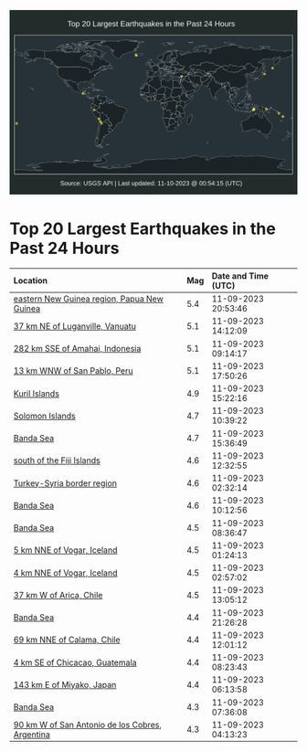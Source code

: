 ![Map](./map.png)

# Top 20 Largest Earthquakes in the Past 24 Hours

| Location | Mag | Date and Time (UTC) |
|:---|:---|:---|
| [eastern New Guinea region, Papua New Guinea](https://earthquake.usgs.gov/earthquakes/eventpage/us7000l9xx) | 5.4 | 11-09-2023 20:53:46 |
| [37 km NE of Luganville, Vanuatu](https://earthquake.usgs.gov/earthquakes/eventpage/us7000l9ul) | 5.1 | 11-09-2023 14:12:09 |
| [282 km SSE of Amahai, Indonesia](https://earthquake.usgs.gov/earthquakes/eventpage/us7000l9t5) | 5.1 | 11-09-2023 09:14:17 |
| [13 km WNW of San Pablo, Peru](https://earthquake.usgs.gov/earthquakes/eventpage/us7000l9x5) | 5.1 | 11-09-2023 17:50:26 |
| [Kuril Islands](https://earthquake.usgs.gov/earthquakes/eventpage/us7000l9uv) | 4.9 | 11-09-2023 15:22:16 |
| [Solomon Islands](https://earthquake.usgs.gov/earthquakes/eventpage/us7000l9tf) | 4.7 | 11-09-2023 10:39:22 |
| [Banda Sea](https://earthquake.usgs.gov/earthquakes/eventpage/us7000l9uy) | 4.7 | 11-09-2023 15:36:49 |
| [south of the Fiji Islands](https://earthquake.usgs.gov/earthquakes/eventpage/us7000l9tz) | 4.6 | 11-09-2023 12:32:55 |
| [Turkey-Syria border region](https://earthquake.usgs.gov/earthquakes/eventpage/us7000l9r5) | 4.6 | 11-09-2023 02:32:14 |
| [Banda Sea](https://earthquake.usgs.gov/earthquakes/eventpage/us7000l9tb) | 4.6 | 11-09-2023 10:12:56 |
| [Banda Sea](https://earthquake.usgs.gov/earthquakes/eventpage/us7000l9sy) | 4.5 | 11-09-2023 08:36:47 |
| [5 km NNE of Vogar, Iceland](https://earthquake.usgs.gov/earthquakes/eventpage/us7000l9r3) | 4.5 | 11-09-2023 01:24:13 |
| [4 km NNE of Vogar, Iceland](https://earthquake.usgs.gov/earthquakes/eventpage/us7000l9ri) | 4.5 | 11-09-2023 02:57:02 |
| [37 km W of Arica, Chile](https://earthquake.usgs.gov/earthquakes/eventpage/us7000l9u4) | 4.5 | 11-09-2023 13:05:12 |
| [Banda Sea](https://earthquake.usgs.gov/earthquakes/eventpage/us7000l9y3) | 4.4 | 11-09-2023 21:26:28 |
| [69 km NNE of Calama, Chile](https://earthquake.usgs.gov/earthquakes/eventpage/us7000l9tr) | 4.4 | 11-09-2023 12:01:12 |
| [4 km SE of Chicacao, Guatemala](https://earthquake.usgs.gov/earthquakes/eventpage/us7000l9sw) | 4.4 | 11-09-2023 08:23:43 |
| [143 km E of Miyako, Japan](https://earthquake.usgs.gov/earthquakes/eventpage/us7000l9sh) | 4.4 | 11-09-2023 06:13:58 |
| [Banda Sea](https://earthquake.usgs.gov/earthquakes/eventpage/us7000l9sz) | 4.3 | 11-09-2023 07:36:08 |
| [90 km W of San Antonio de los Cobres, Argentina](https://earthquake.usgs.gov/earthquakes/eventpage/us7000l9rl) | 4.3 | 11-09-2023 04:13:23 |
